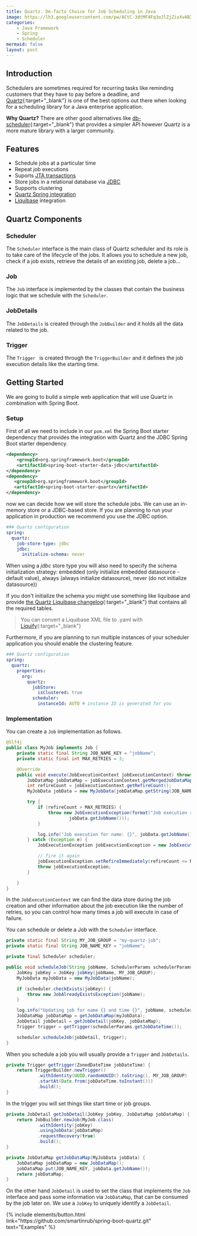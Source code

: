 ```yaml
---
title: Quartz. De-facto Choice for Job Scheduling in Java
image: https://lh3.googleusercontent.com/pw/ACtC-3dtMF4Fq3oJlZjZixXvAB2bcqips9fS4uw1GiojzP_abjKiydIM4nwzdUllMzr3obBHl4K7Q2pubs--TMxXRvUdW9M45oO6UgPSgCSJcrpfQa8IUnfSWlGgCkpd1nNcuZTellCeTxiKOUpqrI4m7KSF=w640-h426-no?authuser=0
categories:
    - Java Framework
    - Spring
    - Scheduler
mermaid: false
layout: post
---
```


## Introduction

Schedulers are sometimes required for recurring tasks like reminding customers that they have to pay before a deadline, and [Quartz](http://www.quartz-scheduler.org){:target="_blank"}  is one of the best options out there when looking for a scheduling library for a Java enterprise application.

**Why Quartz?** There are other good alternatives like [db-scheduler](https://github.com/kagkarlsson/db-scheduler){:target="_blank"}  that provides a simpler API however Quartz is a more mature library with a larger community.

## Features

- Schedule jobs at a particular time
- Repeat job executions
- Suports [JTA transactions](https://sergiomartinrubio.com/articles/jpa-introduction-to-java-persistence-api#persistence-unit)
- Store jobs in a relational database via [JDBC](https://sergiomartinrubio.com/articles/working-with-jdbc-api)
- Supports clustering
- [Quartz Spring integration](https://docs.spring.io/spring-boot/docs/2.1.x/reference/html/boot-features-quartz.html)
- [Liquibase](https://github.com/liquibase/liquibase) integration

## Quartz Components

### Scheduler

The `Scheduler` interface is the main class of Quartz scheduler and its role is to take care of the lifecycle of the jobs. It allows you to schedule a new job, check if a job exists, retrieve the details of an existing job, delete a job...

### Job

The `Job` interface is implemented by the classes that contain the business logic that we schedule with the `Scheduler`.

### JobDetails

The `JobDetails` is created through the `JobBuilder` and it holds all the data related to the job.

### Trigger

The `Trigger ` is created through the `TriggerBuilder` and it defines the job execution details like the starting time.

## Getting Started

We are going to build a simple web application that will use Quartz in combination with Spring Boot.

### Setup

First of all we need to include in our `pom.xml` the Spring Boot starter dependency that provides the integration with Quartz and the JDBC Spring Boot starter dependency.

```xml
<dependency>
    <groupId>org.springframework.boot</groupId>
    <artifactId>spring-boot-starter-data-jdbc</artifactId>
</dependency>
<dependency>
   <groupId>org.springframework.boot</groupId>
   <artifactId>spring-boot-starter-quartz</artifactId>
</dependency>
```

now we can decide how we will store the schedule jobs. We can use an in-memory store or a JDBC-based store. If you are planning to run your application in production we recommend you use the JDBC option.

```yaml
### Quartz configuration
spring:  
  quartz:
    job-store-type: jdbc
    jdbc:
      initialize-schema: never
```

When using a *jdbc* store type you will also need to specify the schema initialization strategy: embedded (only initialize embedded datasource - default value), always (always initialize datasource), never (do not initialize datasource))

If you don't initialize the schema you might use something like liquibase and provide [the Quartz Liquibase changelog](https://raw.githubusercontent.com/quartz-scheduler/quartz/master/quartz-core/src/main/resources/org/quartz/impl/jdbcjobstore/liquibase.quartz.init.xml){:target="_blank"}  that contains all the required tables.

> You can convert a Liquibase XML file to .yaml with [Liquify](https://github.com/daquino/liquify){:target="_blank"} 

Furthermore, if you are planning to run multiple instances of your scheduler application you should enable the clustering feature.

```yaml
### Quartz configuration
spring:
  quartz:
    properties:
      org:
        quartz:
          jobStore:
            isClustered: true
          scheduler:
            instanceId: AUTO # instance ID is generated for you
```

### Implementation

You can create a `Job` implementation as follows.

```java
@Slf4j
public class MyJob implements Job {
    private static final String JOB_NAME_KEY = "jobName";
    private static final int MAX_RETRIES = 3;

    @Override
    public void execute(JobExecutionContext jobExecutionContext) throws JobExecutionException {
        JobDataMap jobDataMap = jobExecutionContext.getMergedJobDataMap();
        int refireCount = jobExecutionContext.getRefireCount();
        MyJobData jobData = new MyJobData(jobDataMap.getString(JOB_NAME_KEY));

        try {
            if (refireCount > MAX_RETRIES) {
                throw new JobExecutionException(format("Job execution retries exceeded for job name %s",
                        jobData.getJobName()));
            }

            log.info("Job execution for name: {}", jobData.getJobName());
        } catch (Exception e) {
            JobExecutionException jobExecutionException = new JobExecutionException(e);

            // fire it again
            jobExecutionException.setRefireImmediately(refireCount <= MAX_RETRIES);
            throw jobExecutionException;
        }

    }
}
```

In the `JobExecutionContext` we can find the data store during the job creation and other information about the job execution like the number of retries, so you can control how many times a job will execute in case of failure.

You can schedule or delete a Job with the `Scheduler` interface.

```java
private static final String MY_JOB_GROUP = "my-quartz-job";
private static final String JOB_NAME_KEY = "jobName";

private final Scheduler scheduler;

public void scheduleJob(String jobName, SchedulerParams schedulerParams) throws SchedulerException {
    JobKey jobKey = JobKey.jobKey(jobName, MY_JOB_GROUP);
    MyJobData myJobData = new MyJobData(jobName);

    if (scheduler.checkExists(jobKey)) {
        throw new JobAlreadyExistsException(jobName);
    }

    log.info("Updating job for name {} and time {}", jobName, schedulerParams.getJobDateTime());
    JobDataMap jobDataMap = getJobDataMap(myJobData);
    JobDetail jobDetail = getJobDetail(jobKey, jobDataMap);
    Trigger trigger = getTrigger(schedulerParams.getJobDateTime());

    scheduler.scheduleJob(jobDetail, trigger);
}
```

When you schedule a job you will usually provide a `Trigger` and  `JobDetails`. 

```java
private Trigger getTrigger(ZonedDateTime jobDateTime) {
    return TriggerBuilder.newTrigger()
            .withIdentity(UUID.randomUUID().toString(), MY_JOB_GROUP)
            .startAt(Date.from(jobDateTime.toInstant()))
            .build();
}
```

In the trigger you will set things like start time or job groups.

```java
private JobDetail getJobDetail(JobKey jobKey, JobDataMap jobDataMap) {
    return JobBuilder.newJob(MyJob.class)
            .withIdentity(jobKey)
            .usingJobData(jobDataMap)
            .requestRecovery(true)
            .build();
}

private JobDataMap getJobDataMap(MyJobData jobData) {
    JobDataMap jobDataMap = new JobDataMap();
    jobDataMap.put(JOB_NAME_KEY, jobData.getJobName());
    return jobDataMap;
}
```

On the other hand `JobDetail` is used to set the class that implements the `Job` interface and pass some information  via `JobDataMap`, that can be consumed by the job later on. We use a `JobKey` to uniquely identify a  `JobDetail`. 

<p class="text-center">
{% include elements/button.html link="https://github.com/smartinrub/spring-boot-quartz.git" text="Examples" %}
</p>



